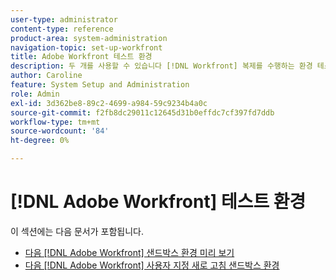 ```yaml
---
user-type: administrator
content-type: reference
product-area: system-administration
navigation-topic: set-up-workfront
title: Adobe Workfront 테스트 환경
description: 두 개를 사용할 수 있습니다 [!DNL Workfront] 복제를 수행하는 환경 테스트 [!DNL Workfront] 프로덕션 환경입니다. Workfront은 매주 미리 보기 샌드박스를 새로 고칩니다. 금요일에 라이브 환경에 추가된 데이터는 다음 월요일 전까지 미리 보기 샌드박스에 표시됩니다. 사용자 지정 새로 고침 샌드박스는 사용자가 수동으로 새로 고치는 별도의 테스트 환경입니다. 사용자 지정 새로 고침 샌드박스를 얻는 데 추가 비용이 있습니다.
author: Caroline
feature: System Setup and Administration
role: Admin
exl-id: 3d362be8-89c2-4699-a984-59c9234b4a0c
source-git-commit: f2fb8dc29011c12645d31b0effdc7cf397fd7ddb
workflow-type: tm+mt
source-wordcount: '84'
ht-degree: 0%

---
```


# [!DNL Adobe Workfront] 테스트 환경

이 섹션에는 다음 문서가 포함됩니다.

* [다음 [!DNL Adobe Workfront] 샌드박스 환경 미리 보기](../../../administration-and-setup/set-up-workfront/workfront-testing-environments/wf-preview-sandbox-environment.md)
* [다음 [!DNL Adobe Workfront] 사용자 지정 새로 고침 샌드박스 환경](../../../administration-and-setup/set-up-workfront/workfront-testing-environments/wf-custom-refresh-sandbox-environment.md)
